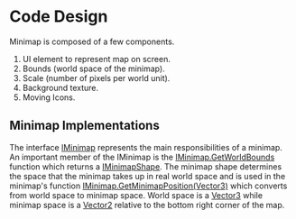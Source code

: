 # Code Design

Minimap is composed of a few components.

1. UI element to represent map on screen.
1. Bounds (world space of the minimap).
1. Scale (number of pixels per world unit).
1. Background texture.
1. Moving Icons.

## Minimap Implementations

The interface [IMinimap](xref:nickmaltbie.MinimapTools.Minimap.IMinimap)
represents the main responsibilities of a minimap. An important member of the IMinimap is the
[IMinimap.GetWorldBounds](xref:nickmaltbie.MinimapTools.Minimap.IMinimap.GetWorldBounds) function
which returns a [IMinimapShape](xref:nickmaltbie.MinimapTools.Minimap.Shape.IMinimapShape).
The minimap shape determines the space that the minimap
takes up in real world space and is used in the minimap's
function [IMinimap.GetMinimapPosition(Vector3)](xref:nickmaltbie.MinimapTools.Minimap.IMinimap.GetMinimapPosition(Vector3)) which converts from world space to minimap space.
World space is a [Vector3](xref:UnityEngine.Vector3) while minimap space is a
[Vector2](xref:UnityEngine.Vector2) relative to the bottom right corner of
the map.
